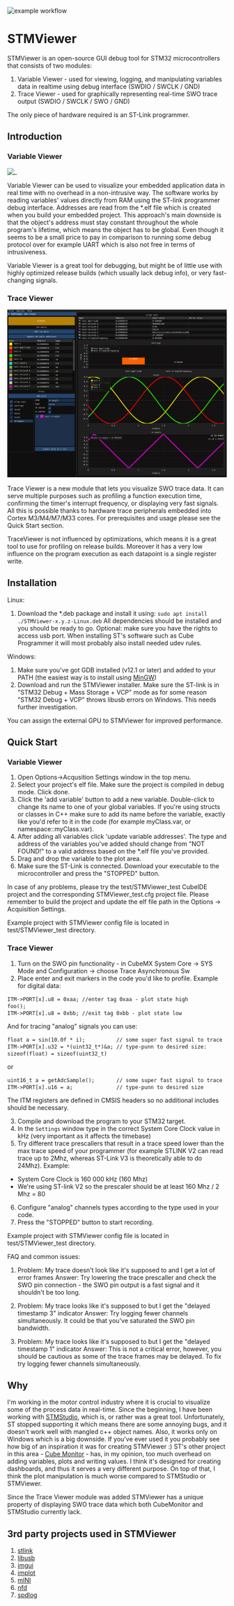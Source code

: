 ![example workflow](https://github.com/klonyyy/STMViewer/actions/workflows/build.yaml/badge.svg)

# STMViewer 
STMViewer is an open-source GUI debug tool for STM32 microcontrollers that consists of two modules:
1. Variable Viewer - used for viewing, logging, and manipulating variables data in realtime using debug interface (SWDIO / SWCLK / GND)
2. Trace Viewer - used for graphically representing real-time SWO trace output (SWDIO / SWCLK / SWO / GND)

The only piece of hardware required is an ST-Link programmer. 

## Introduction

### Variable Viewer
![_](./docs/VarViewer.gif)

Variable Viewer can be used to visualize your embedded application data in real time with no overhead in a non-intrusive way. The software works by reading variables' values directly from RAM using the ST-link programmer debug interface. Addresses are read from the *.elf file which is created when you build your embedded project. This approach's main downside is that the object's address must stay constant throughout the whole program's lifetime, which means the object has to be global. Even though it seems to be a small price to pay in comparison to running some debug protocol over for example UART which is also not free in terms of intrusiveness.

Variable Viewer is a great tool for debugging, but might be of little use with highly optimized release builds (which usually lack debug info), or very fast-changing signals.

### Trace Viewer 
![_](./docs/TraceViewer.gif)

Trace Viewer is a new module that lets you visualize SWO trace data. It can serve multiple purposes such as profiling a function execution time, confirming the timer's interrupt frequency, or displaying very fast signals. All this is possible thanks to hardware trace peripherals embedded into Cortex M3/M4/M7/M33 cores. For prerequisites and usage please see the Quick Start section. 

TraceViewer is not influenced by optimizations, which means it is a great tool to use for profiling on release builds. Moreover it has a very low influence on the program execution as each datapoint is a single register write. 

## Installation

Linux: 
1. Download the *.deb package and install it using:
`sudo apt install ./STMViewer-x.y.z-Linux.deb`
All dependencies should be installed and you should be ready to go. 
Optional: make sure you have the rights to access usb port. When installing ST's software such as Cube Programmer it will most probably also install needed udev rules.

Windows: 
1. Make sure you've got GDB installed (v12.1 or later) and added to your PATH (the easiest way is to install using [MinGW](https://www.mingw-w64.org))
2. Download and run the STMViewer installer. Make sure the ST-link is in "STM32 Debug + Mass Storage + VCP" mode as for some reason "STM32 Debug + VCP" throws libusb errors on Windows. This needs further investigation. 

You can assign the external GPU to STMViewer for improved performance. 

## Quick Start 

### Variable Viewer
1. Open Options->Acqusition Settings window in the top menu. 
2. Select your project's elf file. Make sure the project is compiled in debug mode. Click done. 
3. Click the 'add variable' button to add a new variable. Double-click to change its name to one of your global variables. If you're using structs or classes in C++ make sure to add its name before the variable, exactly like you'd refer to it in the code (for example myClass.var, or namespace::myClass.var). 
4. After adding all variables click 'update variable addresses'. The type and address of the variables you've added should change from "NOT FOUND!" to a valid address based on the *.elf file you've provided.
5. Drag and drop the variable to the plot area.
6. Make sure the ST-Link is connected. Download your executable to the microcontroller and press the "STOPPED" button. 

In case of any problems, please try the test/STMViewer_test CubeIDE project and the corresponding STMViewer_test.cfg project file. Please remember to build the project and update the elf file path in the Options -> Acquisition Settings. 

Example project with STMViewer config file is located in test/STMViewer_test directory.

### Trace Viewer 
1. Turn on the SWO pin functionality - in CubeMX System Core -> SYS Mode and Configuration -> choose Trace Asynchronous Sw
2. Place enter and exit markers in the code you'd like to profile. Example for digital data: 
```
ITM->PORT[x].u8 = 0xaa; //enter tag 0xaa - plot state high
foo();
ITM->PORT[x].u8 = 0xbb; //exit tag 0xbb - plot state low
```
And for tracing "analog" signals you can use: 
```
float a = sin(10.0f * i);          // some super fast signal to trace
ITM->PORT[x].u32 = *(uint32_t*)&a; // type-punn to desired size: sizeof(float) = sizeof(uint32_t)
```
or

```
uint16_t a = getAdcSample();       // some super fast signal to trace
ITM->PORT[x].u16 = a;              // type-punn to desired size
```

The ITM registers are defined in CMSIS headers so no additional includes should be necessary.

3. Compile and download the program to your STM32 target.
4. In the `Settings` window type in the correct System Core Clock value in kHz (very important as it affects the timebase)
5. Try different trace prescallers that result in a trace speed lower than the max trace speed of your programmer (for example STLINK V2 can read trace up to 2Mhz, whereas ST-Link V3 is theoretically able to do 24Mhz). Example:
- System Core Clock is 160 000 kHz (160 Mhz)
- We're using ST-link V2 so the prescaler should be at least 160 Mhz / 2 Mhz = 80
6. Configure "analog" channels types according to the type used in your code. 
7. Press the "STOPPED" button to start recording.

Example project with STMViewer config file is located in test/STMViewer_test directory.

FAQ and common issues: 
1. Problem: My trace doesn't look like it's supposed to and I get a lot of error frames
Answer: Try lowering the trace prescaller and check the SWO pin connection - the SWO pin output is a fast signal and it shouldn't be too long.

2. Problem: My trace looks like it's supposed to but I get the "delayed timestamp 3" indicator
Answer: Try logging fewer channels simultaneously. It could be that you've saturated the SWO pin bandwidth.

3. Problem: My trace looks like it's supposed to but I get the "delayed timestamp 1" indicator
Answer: This is not a critical error, however, you should be cautious as some of the trace frames may be delayed. To fix try logging fewer channels simultaneously.


## Why
I'm working in the motor control industry where it is crucial to visualize some of the process data in real-time. Since the beginning, I have been working with [STMStudio](https://www.st.com/en/development-tools/stm-studio-stm32.html), which is, or rather was a great tool. Unfortunately, ST stopped supporting it which means there are some annoying bugs, and it doesn't work well with mangled c++ object names. Also, it works only on Windows which is a big downside. If you've ever used it you probably see how big of an inspiration it was for creating STMViewer :) ST's other project in this area - [Cube Monitor](https://www.st.com/en/development-tools/stm32cubemonitor.html) - has, in my opinion, too much overhead on adding variables, plots and writing values. I think it's designed for creating dashboards, and thus it serves a very different purpose. On top of that, I think the plot manipulation is much worse compared to STMStudio or STMViewer. 

Since the Trace Viewer module was added STMViewer has a unique property of displaying SWO trace data which both CubeMonitor and STMStudio currently lack. 

## 3rd party projects used in STMViewer

1. [stlink](https://github.com/stlink-org/stlink)
2. [libusb](https://github.com/libusb/libusb)
3. [imgui](https://github.com/ocornut/imgui)
4. [implot](https://github.com/epezent/implot)
5. [mINI](https://github.com/pulzed/mINI)
6. [nfd](https://github.com/btzy/nativefiledialog-extended)
7. [spdlog](https://github.com/gabime/spdlog)


